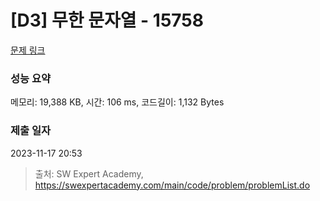 # [D3] 무한 문자열 - 15758 

[문제 링크](https://swexpertacademy.com/main/code/problem/problemDetail.do?contestProbId=AYP5JmsqcngDFATW) 

### 성능 요약

메모리: 19,388 KB, 시간: 106 ms, 코드길이: 1,132 Bytes

### 제출 일자

2023-11-17 20:53



> 출처: SW Expert Academy, https://swexpertacademy.com/main/code/problem/problemList.do